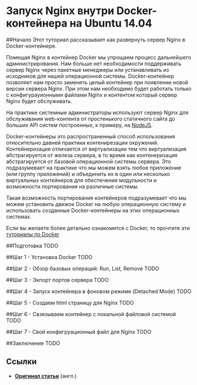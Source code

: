Запуск Nginx внутри Docker-контейнера на Ubuntu 14.04
=====================================================


##Начало
Этот туториал рассказывает как развернуть сервер Nginx в Docker-контейнере.

Помещая Nginx в контейнер Docker мы упрощаем процесс дальнейшего администрирования. Нам больше нет необходимости поддерживать сервер Nginx через пакетные менеджеры или устанавливать из исходников для нашей операционной системы. Docker-контейнер позволяет нам просто заменять целый контейнер при появлении новой версии сервера Nginx. При этом нам необходимо будет работать только с конфигурауионными файлами Nginx и контентом который сервер Nginx будет обслуживать.

На практике системные администраторы используют сервер Nginx для обслуживания web-контента от простенького статичного сайта до больших API систем построенных, к примеру, на [NodeJS](https://nodejs.org/en/).

Docker-контейнеры это распространенный способ использования относительно давней практики контенирезации окружений. Контейнеризация отличается от виртуализации тем что виртуализация абстрагируется от железа сервера, в то время как контенеризация абстрагируется от базовой операционной системы сервера.
Это подразумевает на практике что мы можем взять любое приложение (или группу приложений) и объединить их в один или несколько виртуальных контейнеров для обеспечения модульности и возможности портирования на различные системы.

Такая возможность портирования контейнеров подразумевает что мы можем установить движок Docker на любую операционную систему и использовать созданные Docker-контейнеры на этих операционных системах.

Если вы желаете более детально ознакомится с Docker, то прочтите эти [туториалы по Docker](https://www.digitalocean.com/community/tutorials/the-docker-ecosystem-an-introduction-to-common-components)


##Подготовка
TODO


##Шаг 1 - Установка Docker
TODO


##Шаг 2 - Обзор базовых операций: Run, List, Remove
TODO


##Шаг 3 - Экпорт портов сервера
TODO


##Шаг 4 - Запуск контейнера в фоновом режиме (Detached Mode)
TODO


##Шаг 5 - Создаем html страницу для Nginx
TODO


##Шаг 6 - Свзязываем контейнер с локальной файловой системой
TODO


##Шаг 7 - Свой конфигруационный файл для Nginx
TODO


##Заключение
TODO


## Ссылки
* **[Оригинал статьи](https://www.digitalocean.com/community/tutorials/how-to-run-nginx-in-a-docker-container-on-ubuntu-14-04)**  (англ.)
